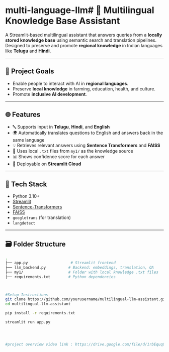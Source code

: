 # multi-language-llm# 🤖 Multilingual Knowledge Base Assistant

A Streamlit-based multilingual assistant that answers queries from a **locally stored knowledge base** using semantic search and translation pipelines. Designed to preserve and promote **regional knowledge** in Indian languages like **Telugu** and **Hindi**.

---

## 🧠 Project Goals

- Enable people to interact with AI in **regional languages**.
- Preserve **local knowledge** in farming, education, health, and culture.
- Promote **inclusive AI development**.

---

## 🌐 Features

- 🔤 Supports input in **Telugu**, **Hindi**, and **English**
- 🌍 Automatically translates questions to English and answers back in the same language
- 💡 Retrieves relevant answers using **Sentence Transformers** and **FAISS**
- 📁 Uses local `.txt` files from `my1/` as the knowledge source
- 📊 Shows confidence score for each answer
- 🚀 Deployable on **Streamlit Cloud**

---

## 🧰 Tech Stack

- Python 3.10+
- [Streamlit](https://streamlit.io)
- [Sentence-Transformers](https://www.sbert.net/)
- [FAISS](https://github.com/facebookresearch/faiss)
- `googletrans` (for translation)
- `langdetect`

---

## 🗃️ Folder Structure

```bash
.
├── app.py                   # Streamlit frontend
├── llm_backend.py          # Backend: embeddings, translation, QA
├── my1/                    # Folder with local knowledge .txt files
├── requirements.txt        # Python dependencies



#Setup Instructions
git clone https://github.com/yourusername/multilingual-llm-assistant.git
cd multilingual-llm-assistant

pip install -r requirements.txt

streamlit run app.py




#project overview video link : https://drive.google.com/file/d/1rbEquq9pJ2lbzNlYpAwgCnBIkK_LRBNM/view?usp=sharing
